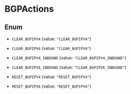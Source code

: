 

# BGPActions

## Enum


* `CLEAR_BGPIPV4` (value: `"CLEAR_BGPIPV4"`)

* `CLEAR_BGPIPV6` (value: `"CLEAR_BGPIPV6"`)

* `CLEAR_BGPIPV4_INBOUND` (value: `"CLEAR_BGPIPV4_INBOUND"`)

* `CLEAR_BGPIPV6_INBOUND` (value: `"CLEAR_BGPIPV6_INBOUND"`)

* `RESET_BGPIPV4` (value: `"RESET_BGPIPV4"`)

* `RESET_BGPIPV6` (value: `"RESET_BGPIPV6"`)



